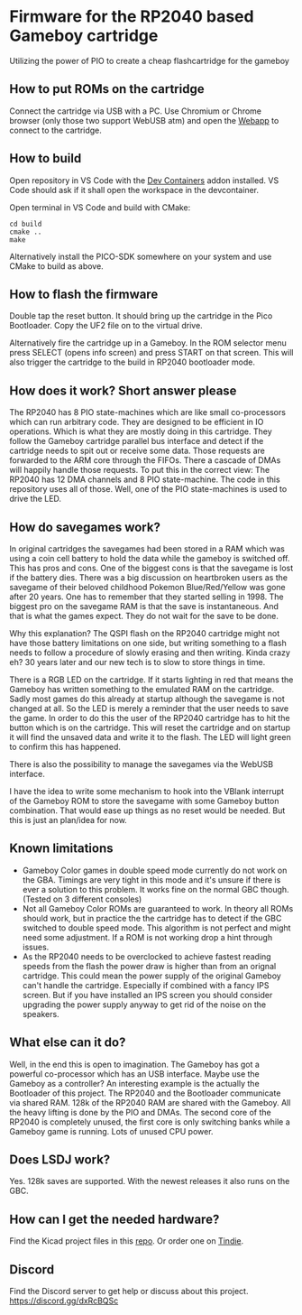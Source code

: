 # Firmware for the RP2040 based Gameboy cartridge
Utilizing the power of PIO to create a cheap flashcartridge for the gameboy

## How to put ROMs on the cartridge
Connect the cartridge via USB with a PC. Use Chromium or Chrome browser (only those two support WebUSB atm) and open the [Webapp](https://croco.x-pantion.de) to connect to the cartridge.

## How to build
Open repository in VS Code with the [Dev Containers](https://marketplace.visualstudio.com/items?itemName=ms-vscode-remote.remote-containers) 
addon installed. VS Code should ask if it shall open the workspace in the devcontainer. 

Open terminal in VS Code and build with CMake:
```mkdir build
cd build
cmake ..
make
```

Alternatively install the PICO-SDK somewhere on your system and use CMake to build as above.

## How to flash the firmware
Double tap the reset button. It should bring up the cartridge in the Pico Bootloader. Copy the UF2 file on to the virtual drive.

Alternatively fire the cartridge up in a Gameboy. In the ROM selector menu press SELECT (opens info screen) and press START on that screen.
This will also trigger the cartridge to the build in RP2040 bootloader mode.

## How does it work? Short answer please
The RP2040 has 8 PIO state-machines which are like small co-processors which can run arbitrary code. They are designed to be efficient in IO operations.
Which is what they are mostly doing in this cartridge. They follow the Gameboy cartridge parallel bus interface and detect if the cartridge needs
to spit out or receive some data. Those requests are forwarded to the ARM core through the FIFOs. There a cascade of DMAs will happily handle those
requests. To put this in the correct view: The RP2040 has 12 DMA channels and 8 PIO state-machine. The code in this repository uses all of those.
Well, one of the PIO state-machines is used to drive the LED.

## How do savegames work?
In original cartridges the savegames had been stored in a RAM which was using a coin cell battery to hold the data while the gameboy is switched off.
This has pros and cons. One of the biggest cons is that the savegame is lost if the battery dies. There was a big discussion on heartbroken users 
as the savegame of their beloved childhood Pokemon Blue/Red/Yellow was gone after 20 years. One has to remember that they started selling in 1998.
The biggest pro on the savegame RAM is that the save is instantaneous. And that is what the games expect. They do not wait for the save to be done.

Why this explanation? The QSPI flash on the RP2040 cartridge might not have those battery limitations on one side, but writing something to a flash
needs to follow a procedure of slowly erasing and then writing. Kinda crazy eh? 30 years later and our new tech is to slow to store things in time.

There is a RGB LED on the cartridge. If it starts lighting in red that means the Gameboy has written something to the emulated RAM on the cartridge.
Sadly most games do this already at startup although the savegame is not changed at all. So the LED is merely a reminder that the user needs to save
the game. In order to do this the user of the RP2040 cartridge has to hit the button which is on the cartridge. This will reset the cartridge and on
startup it will find the unsaved data and write it to the flash. The LED will light green to confirm this has happened.

There is also the possibility to manage the savegames via the WebUSB interface.

I have the idea to write some mechanism to hook into the VBlank interrupt of the Gameboy ROM to store the savegame with some Gameboy button
combination. That would ease up things as no reset would be needed. But this is just an plan/idea for now.

## Known limitations
- Gameboy Color games in double speed mode currently do not work on the GBA. Timings are very tight in this mode and it's unsure if there is ever
  a solution to this problem. It works fine on the normal GBC though. (Tested on 3 different consoles)
- Not all Gameboy Color ROMs are guaranteed to work. In theory all ROMs should work, but in practice the the cartridge has to detect if the GBC
  switched to double speed mode. This algorithm is not perfect and might need some adjustment. If a ROM is not working drop a hint through issues.
- As the RP2040 needs to be overclocked to achieve fastest reading speeds from the flash the power draw is higher than from an orignal cartridge.
  This could mean the power supply of the original Gameboy can't handle the cartridge. Especially if combined with a fancy IPS screen.
  But if you have installed an IPS screen you should consider upgrading the power supply anyway to get rid of the noise on the speakers.

## What else can it do?
Well, in the end this is open to imagination. The Gameboy has got a powerful co-processor which has an USB interface. Maybe use the Gameboy as
a controller? An interesting example is the actually the Bootloader of this project. The RP2040 and the Bootloader communicate via shared RAM. 
128k of the RP2040 RAM are shared with the Gameboy. All the heavy lifting is done by the PIO and DMAs. The second core of the RP2040 is completely
unused, the first core is only switching banks while a Gameboy game is running. Lots of unused CPU power.

## Does LSDJ work?
Yes. 128k saves are supported. With the newest releases it also runs on the GBC.

## How can I get the needed hardware?
Find the Kicad project files in this [repo](https://github.com/shilga/rp2040-gameboy-cartridge). Or order one on [Tindie](https://www.tindie.com/products/32710/).


## Discord
Find the Discord server to get help or discuss about this project. <https://discord.gg/dxRcBQSc>
